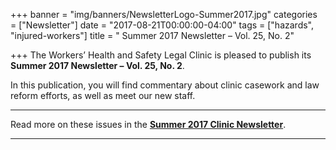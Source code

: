 +++
banner = "img/banners/NewsletterLogo-Summer2017.jpg"
categories = ["Newsletter"]
date = "2017-08-21T00:00:00-04:00"
tags = ["hazards", "injured-workers"]
title = " Summer 2017 Newsletter – Vol. 25, No. 2"

+++
The Workers’ Health and Safety Legal Clinic is pleased to publish its **Summer 2017 Newsletter – Vol. 25, No. 2**.

In this publication, you will find commentary about clinic casework and law reform efforts, as well as meet our new staff.

---

Read more on these issues in the [**Summer 2017 Clinic Newsletter**](https://s3.amazonaws.com/newsletter.workers-safety.ca/newsletters/Clinic+Newsletters/2010-present/Vol+25%2C+No+2%2C+Summer+2017/WHSLCnewsletter-Summer+2017-Vol+25+No+2.pdf).

---
